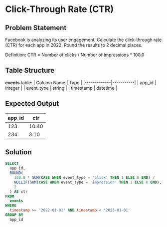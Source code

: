 # Click-Through Rate (CTR)

## Problem Statement
Facebook is analyzing its user engagement. Calculate the click-through rate (CTR) for each app in 2022. Round the results to 2 decimal places.

Definition:
CTR = Number of clicks / Number of impressions * 100.0

## Table Structure
**events** table:
| Column Name | Type      |
|-------------|-----------|
| app_id      | integer   |
| event_type  | string    |
| timestamp   | datetime  |

## Expected Output
| app_id | ctr    |
|--------|--------|
| 123    | 10.40  |
| 234    | 3.10   |

## Solution

```sql
SELECT 
  app_id,
  ROUND(
    100.0 * SUM(CASE WHEN event_type = 'click' THEN 1 ELSE 0 END) / 
    NULLIF(SUM(CASE WHEN event_type = 'impression' THEN 1 ELSE 0 END), 0),
    2
  ) AS ctr
FROM
  events
WHERE 
  timestamp >= '2022-01-01' AND timestamp < '2023-01-01'
GROUP BY  
  app_id
